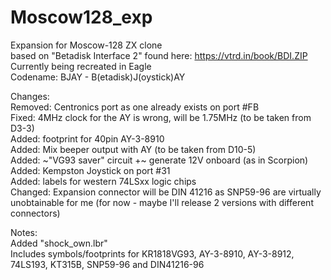 # Moscow128_exp
Expansion for Moscow-128 ZX clone  
based on "Betadisk Interface 2" found here: https://vtrd.in/book/BDI.ZIP  
Currently being recreated in Eagle  
Codename: BJAY - B(etadisk)J(oystick)AY

Changes:  
Removed: Centronics port as one already exists on port #FB  
Fixed: 4MHz clock for the AY is wrong, will be 1.75MHz (to be taken from D3-3)  
Added: footprint for 40pin AY-3-8910  
Added: Mix beeper output with AY (to be taken from D10-5)  
Added: ~"VG93 saver" circuit +~ generate 12V onboard (as in Scorpion)  
Added: Kempston Joystick on port #31  
Added: labels for western 74LSxx logic chips  
Changed: Expansion connector will be DIN 41216 as SNP59-96 are virtually unobtainable for me (for now - maybe I'll release 2 versions with different connectors)  

Notes:  
Added "shock_own.lbr"  
Includes symbols/footprints for KR1818VG93, AY-3-8910, AY-3-8912, 74LS193, KT315B, SNP59-96 and DIN41216-96
